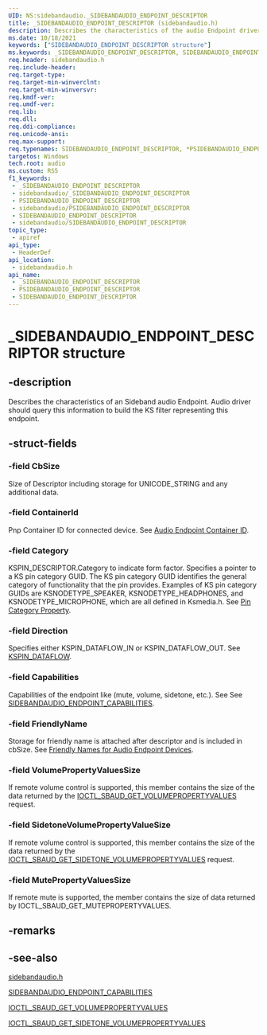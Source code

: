 ```yaml
---
UID: NS:sidebandaudio._SIDEBANDAUDIO_ENDPOINT_DESCRIPTOR
title: _SIDEBANDAUDIO_ENDPOINT_DESCRIPTOR (sidebandaudio.h)
description: Describes the characteristics of the audio Endpoint driver.
ms.date: 10/18/2021
keywords: ["SIDEBANDAUDIO_ENDPOINT_DESCRIPTOR structure"]
ms.keywords: _SIDEBANDAUDIO_ENDPOINT_DESCRIPTOR, SIDEBANDAUDIO_ENDPOINT_DESCRIPTOR, *PSIDEBANDAUDIO_ENDPOINT_DESCRIPTOR,
req.header: sidebandaudio.h
req.include-header: 
req.target-type: 
req.target-min-winverclnt: 
req.target-min-winversvr: 
req.kmdf-ver: 
req.umdf-ver: 
req.lib: 
req.dll: 
req.ddi-compliance: 
req.unicode-ansi: 
req.max-support: 
req.typenames: SIDEBANDAUDIO_ENDPOINT_DESCRIPTOR, *PSIDEBANDAUDIO_ENDPOINT_DESCRIPTOR
targetos: Windows
tech.root: audio
ms.custom: RS5
f1_keywords:
 - _SIDEBANDAUDIO_ENDPOINT_DESCRIPTOR
 - sidebandaudio/_SIDEBANDAUDIO_ENDPOINT_DESCRIPTOR
 - PSIDEBANDAUDIO_ENDPOINT_DESCRIPTOR
 - sidebandaudio/PSIDEBANDAUDIO_ENDPOINT_DESCRIPTOR
 - SIDEBANDAUDIO_ENDPOINT_DESCRIPTOR
 - sidebandaudio/SIDEBANDAUDIO_ENDPOINT_DESCRIPTOR
topic_type:
 - apiref
api_type:
 - HeaderDef
api_location:
 - sidebandaudio.h
api_name:
 - _SIDEBANDAUDIO_ENDPOINT_DESCRIPTOR
 - PSIDEBANDAUDIO_ENDPOINT_DESCRIPTOR
 - SIDEBANDAUDIO_ENDPOINT_DESCRIPTOR
---
```


# _SIDEBANDAUDIO_ENDPOINT_DESCRIPTOR structure


## -description

Describes the characteristics of an Sideband audio Endpoint. Audio driver should query this information to build the KS filter representing this endpoint.

## -struct-fields

### -field CbSize

Size of Descriptor including storage for UNICODE_STRING and any additional data.

### -field ContainerId

Pnp Container ID for connected device. See <a href="/windows-hardware/drivers/audio/audio-endpoint-container-id">Audio Endpoint Container ID</a>.

### -field Category

 KSPIN_DESCRIPTOR.Category to indicate form factor. Specifies a pointer to a KS pin category GUID. The KS pin category GUID identifies the general category of functionality that the pin provides. Examples of KS pin category GUIDs are KSNODETYPE_SPEAKER, KSNODETYPE_HEADPHONES, and KSNODETYPE_MICROPHONE, which are all defined in Ksmedia.h. See <a href="/windows-hardware/drivers/audio/pin-category-property">Pin Category Property</a>.

### -field Direction

Specifies either KSPIN_DATAFLOW_IN or KSPIN_DATAFLOW_OUT. See <a href="/windows-hardware/drivers/ddi/ks/ne-ks-kspin_dataflow">KSPIN_DATAFLOW</a>.

### -field Capabilities

Capabilities of the endpoint like (mute, volume, sidetone, etc.). See See <a href="/windows-hardware/drivers/ddi/sidebandaudio/ns-sidebandaudio-_sidebandaudio_endpoint_capabilities">SIDEBANDAUDIO_ENDPOINT_CAPABILITIES</a>.

### -field FriendlyName

Storage for friendly name is attached after descriptor and is included in cbSize. See <a href="/windows-hardware/drivers/audio/friendly-names-for-audio-endpoint-devices">Friendly Names for Audio Endpoint Devices</a>.

### -field VolumePropertyValuesSize

If remote volume control is supported, this member contains the size of the data returned by the <a href="/windows-hardware/drivers/ddi/sidebandaudio/ni-sidebandaudio-ioctl_sbaud_get_volumepropertyvalues">IOCTL_SBAUD_GET_VOLUMEPROPERTYVALUES</a> request.

### -field SidetoneVolumePropertyValueSize

If remote volume control is supported, this member contains the size of the data returned by the <a href="/windows-hardware/drivers/ddi/sidebandaudio/ni-sidebandaudio-ioctl_sbaud_get_sidetone_volumepropertyvalues">IOCTL_SBAUD_GET_SIDETONE_VOLUMEPROPERTYVALUES</a> request.

### -field MutePropertyValuesSize

If remote mute is supported, the member contains the size of data returned by IOCTL_SBAUD_GET_MUTEPROPERTYVALUES.

## -remarks

## -see-also

[sidebandaudio.h](index.md)

<a href="/windows-hardware/drivers/ddi/sidebandaudio/ns-sidebandaudio-_sidebandaudio_endpoint_capabilities">SIDEBANDAUDIO_ENDPOINT_CAPABILITIES</a>

<a href="/windows-hardware/drivers/ddi/sidebandaudio/ni-sidebandaudio-ioctl_sbaud_get_volumepropertyvalues">IOCTL_SBAUD_GET_VOLUMEPROPERTYVALUES</a>

<a href="/windows-hardware/drivers/ddi/sidebandaudio/ni-sidebandaudio-ioctl_sbaud_get_sidetone_volumepropertyvalues">IOCTL_SBAUD_GET_SIDETONE_VOLUMEPROPERTYVALUES</a>

